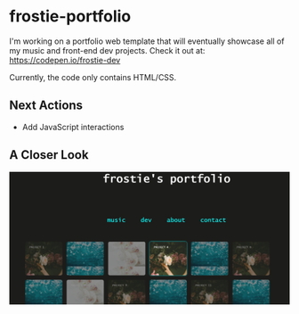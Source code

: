 # frostie-portfolio
I'm working on a portfolio web template that will eventually showcase all of my music and front-end dev projects. Check it out at: https://codepen.io/frostie-dev

Currently, the code only contains HTML/CSS.

## Next Actions
- Add JavaScript interactions

## A Closer Look

![alt_text](https://github.com/frostie/frostie-portfolio/blob/master/frostie-portfolio.jpg)
